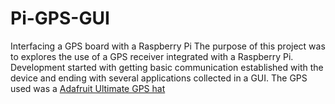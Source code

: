 # Pi-GPS-GUI
Interfacing a GPS board with a Raspberry Pi
The purpose of this project was to explores the use of a GPS receiver integrated with a Raspberry Pi. Development started with getting basic communication established with the device and ending with several applications collected in a GUI. The GPS used was a <a href="https://learn.adafruit.com/adafruit-ultimate-gps-hat-for-raspberry-pi/overview">Adafruit Ultimate GPS hat</a>
